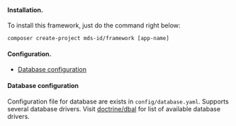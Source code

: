 #### Installation.

To install this framework, just do the command right below:

```
composer create-project mds-id/framework [app-name]
```

#### Configuration.

- [Database configuration](#database-configuration)

#### Database configuration

Configuration file for database are exists in ```config/database.yaml```. Supports several database drivers. Visit [doctrine/dbal](https://www.doctrine-project.org/projects/doctrine-dbal/en/latest/reference/configuration.html#connecting-using-a-url) for list of available database drivers.
